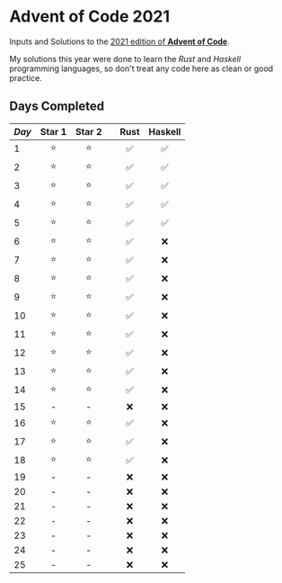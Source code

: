 # Advent of Code 2021

Inputs and Solutions to the [2021 edition of **Advent of Code**](https://adventofcode.com/2021).

My solutions this year were done to learn the *Rust* and *Haskell* programming languages, so don't treat any code here as clean or good practice.

## Days Completed

*Day* | Star 1 | Star 2 | | Rust | Haskell |
------|:------:|:-----: |-|:----:|:-------:|
1   | ⭐     | ⭐  | | ✅ | ✅ |
2 | ⭐ | ⭐ | | ✅ | ✅ |
3 | ⭐ | ⭐ | | ✅ | ✅ |
4 | ⭐ | ⭐ | | ✅ | ✅ |
5 | ⭐ | ⭐ | | ✅ | ✅ |
6 | ⭐ | ⭐ | | ✅ | ❌ |
7 | ⭐ | ⭐ | | ✅ | ❌ |
8 | ⭐ | ⭐ | | ✅ | ❌ |
9 | ⭐ | ⭐ | | ✅ | ❌ |
10 | ⭐ | ⭐ | | ✅ | ❌ |
11 | ⭐ | ⭐ | | ✅ | ❌ |
12 | ⭐ | ⭐ | | ✅ | ❌ |
13 | ⭐ | ⭐ | | ✅ | ❌ |
14 | ⭐ | ⭐ | | ✅ | ❌ |
15 | - | - | | ❌ | ❌ |
16 | ⭐ | ⭐ | | ✅ | ❌ |
17 | ⭐ | ⭐ | | ✅ | ❌ |
18 | ⭐ | ⭐ | | ✅ | ❌ |
19 | - | - | | ❌ | ❌ |
20 | - | - | | ❌ | ❌ |
21 | - | - | | ❌ | ❌ |
22 | - | - | | ❌ | ❌ |
23 | - | - | | ❌ | ❌ |
24 | - | - | | ❌ | ❌ |
25 | - | - | | ❌ | ❌ |